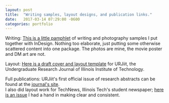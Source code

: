 ```yaml
---
layout: post
title:  "Writing samples, layout designs, and publication links."
date:   2017-03-14 07:29:00 -0600
categories: portfolio
---
```


Writing: [This is a little pamphlet](/assets/backissues1.pdf) of writing and photography samples I put together with InDesign. Nothing too elaborate, just putting some otherwise scattered content into one package. The photos are mine, the movie poster and DM art are not.  

Layout: [Here is a draft cover and layout template](/assets/URJiit_draft_layout.pdf) for URJiit, the Undergraduate Research Journal of Illinois Institute of Technology.  

Full publications: URJiit's first official issue of research abstracts can be found at the [journal's site][URJiit abstracts].  
I also did layout work for TechNews, Illinois Tech's student newspaper; [here is an issue][TechNews] I had a hand in making clear and consistent.


[URJiit abstracts]: http://media.wix.com/ugd/313d51_26b9f5f3472648278f24ba06d5efd0b1.pdf  
[TechNews]: http://archives.iit.edu/technews/volume171/tnvol171no4.pdf  
